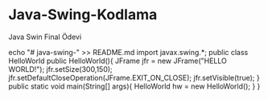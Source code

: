 # Java-Swing-Kodlama
Java Swin Final Ödevi

echo "# java-swing-" >> README.md
import javax.swing.*;
public class HelloWorld
public HelloWorld(){
JFrame jfr = new JFrame("HELLO WORLD!");
jfr.setSize(300,150);
jfr.setDefaultCloseOperation(JFrame.EXIT_ON_CLOSE);
jfr.setVisible(true);
      }
public static void main(String[] args){
HelloWorld hw = new HelloWorld();
        }
}

